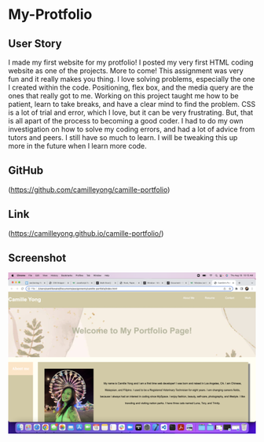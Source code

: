 # My-Protfolio

## User Story
I made my first website for my protfolio! I posted my very first HTML coding website as one of the projects. More to come! This assignment was very fun and it really makes you thing. I love solving problems, especially the one I created within the code. Positioning, flex box, and the media query are the ones that really got to me. Working on this project taught me how to be patient, learn to take breaks, and have a clear mind to find the problem. CSS is a lot of trial and error, which I love, but it can be very frustrating. But, that is all apart of the process to becoming a good coder. I had to do my own investigation on how to solve my coding errors, and had a lot of advice from tutors and peers. I still have so much to learn. I will be tweaking this up more in the future when I learn more code.

## GitHub
(https://github.com/camilleyong/camille-portfolio)

## Link
(https://camilleyong.github.io/camille-portfolio/)

## Screenshot
![ScreenShot](./images/portfolio.png) 